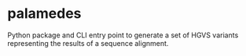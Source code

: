 # palamedes

Python package and CLI entry point to generate a set of HGVS variants representing the results of a sequence alignment.
